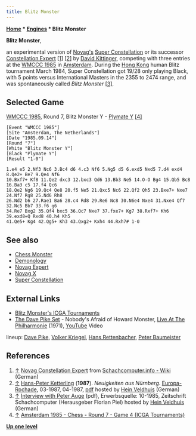 ```yaml
---
title: Blitz Monster
---
```

**[Home](Home "Home") * [Engines](Engines "Engines") * Blitz Monster**

**Blitz Monster**,

an experimental version of [Novag's](Novag "Novag") [Super Constellation](Super_Constellation "Super Constellation") or its successor [Constellation Expert](Novag_Expert "Novag Expert") <a id="cite-note-1" href="#cite-ref-1">[1]</a> <a id="cite-note-2" href="#cite-ref-2">[2]</a> by [David Kittinger](David_Kittinger "David Kittinger"), competing with three entries at the [WMCCC 1985](WMCCC_1985 "WMCCC 1985") in [Amsterdam](https://en.wikipedia.org/wiki/Amsterdam). During the [Hong Kong](https://en.wikipedia.org/wiki/Hong_Kong) human Blitz tournament March 1984, Super Constellation got 19/28 only playing Black, with 5 points versus International Masters in the 2355 to 2474 range, and was spontaneously called *Blitz Monster* <a id="cite-note-3" href="#cite-ref-3">[3]</a>.

## Selected Game

[WMCCC 1985](WMCCC_1985 "WMCCC 1985"), Round 7, Blitz Monster Y - [Plymate Y](Plymate "Plymate") <a id="cite-note-4" href="#cite-ref-4">[4]</a>

```
[Event "WMCCC 1985"]
[Site "Amsterdam, The Netherlands"]
[Date "1985.09.14"]
[Round "7"]
[White "Blitz Monster Y"]
[Black "Plymate Y"]
[Result "1-0"]

1.e4 e5 2.Nf3 Nc6 3.Bc4 d6 4.c3 Nf6 5.Ng5 d5 6.exd5 Nxd5 7.d4 exd4 8.Qe2+ Be7 9.Qe4 Nf6 
10.Bxf7+ Kf8 11.Qe2 dxc3 12.bxc3 Qd6 13.Bb3 Ne5 14.O-O Bg4 15.Qb5 Bc8 16.Ba3 c5 17.f4 Qc6 
18.Qe2 Ng6 19.Qc4 Qe8 20.f5 Ne5 21.Qxc5 Nc6 22.Qf2 Qh5 23.Bxe7+ Nxe7 24.Nf7 Rg8 25.Nd6 Rh8 
26.Nd2 b6 27.Rae1 Ba6 28.c4 Rd8 29.Re6 Nc8 30.N6e4 Nxe4 31.Nxe4 Qf7 32.Nc5 Bb7 33.f6 g6 
34.Re7 Bxg2 35.Qf4 bxc5 36.Qc7 Nxe7 37.fxe7+ Kg7 38.Rxf7+ Kh6 39.exd8=Q Rxd8 40.h4 Kh5 
41.Qe5+ Kg4 42.Qg5+ Kh3 43.Qxg2+ Kxh4 44.Rxh7# 1-0 

```

## See also

- [Chess Monster](Chess_Monster "Chess Monster")
- [Demonology](Category:Demonology "Category:Demonology")
- [Novag Expert](Novag_Expert "Novag Expert")
- [Novag X](Novag_X "Novag X")
- [Super Constellation](Super_Constellation "Super Constellation")

## External Links

- [Blitz Monster's ICGA Tournaments](https://www.game-ai-forum.org/icga-tournaments/program.php?id=491)
- [The Dave Pike Set](Category:Dave_Pike "Category:Dave Pike") - Nobody's Afraid of Howard Monster, [Live At The Philharmonie](https://www.discogs.com/de/The-Dave-Pike-Set-Live-At-The-Philharmonie/release/2009029) (1971), [YouTube](https://en.wikipedia.org/wiki/YouTube) Video

lineup: [Dave Pike](Category:Dave_Pike "Category:Dave Pike"), [Volker Kriegel](Category:Volker_Kriegel "Category:Volker Kriegel"), [Hans Rettenbacher](https://de.wikipedia.org/wiki/Hans_Rettenbacher), [Peter Baumeister](https://de.wikipedia.org/wiki/Peter_Baumeister)

## References

1. <a id="cite-ref-1" href="#cite-note-1">↑</a> [Novag Constellation Expert](http://www.schach-computer.info/wiki/index.php/Novag_Constellation_Expert) from [Schachcomputer.info - Wiki](http://www.schach-computer.info/wiki/index.php/Hauptseite_En) (German)
1. <a id="cite-ref-2" href="#cite-note-2">↑</a> [Hans-Peter Ketterling](index.php?title=Hans-Peter_Ketterling&action=edit&redlink=1 "Hans-Peter Ketterling (page does not exist)") (**1987**). *Neuigkeiten aus Nürnberg*. [Europa-Rochade](http://de.wikipedia.org/wiki/Rochade_Europa), 03-1987, 04-1987, [pdf](http://www.schaakcomputers.nl/hein_veldhuis/database/files/03-1987,%20Rochade,%20H.-P.%20Ketterling,%20Neuigkeiten%20aus%20Nurnberg.pdf) hosted by [Hein Veldhuis](Hein_Veldhuis "Hein Veldhuis") (German)
1. <a id="cite-ref-3" href="#cite-note-3">↑</a> [Interview with Peter Auge](http://www.schaakcomputers.nl/hein_veldhuis/database/files/10-1985,%20Interview%20mit%20Peter%20Auge,%20Ich%20bin%20ja%20nur%20der%20Chef.pdf) (pdf), Erwerbsquelle: 10-1985, Zeitschrift Schachcomputer (Herausgeber Florian Piel) hosted by [Hein Veldhuis](Hein_Veldhuis "Hein Veldhuis") (German)
1. <a id="cite-ref-4" href="#cite-note-4">↑</a> [Amsterdam 1985 - Chess - Round 7 - Game 4 (ICGA Tournaments)](https://www.game-ai-forum.org/icga-tournaments/round.php?tournament=63&round=7&id=4)

**[Up one level](Engines "Engines")**

